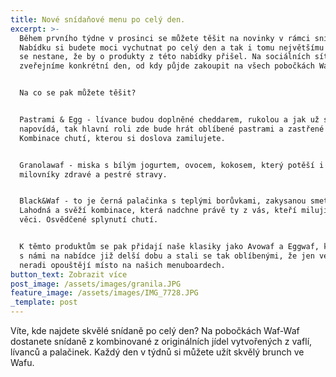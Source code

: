 ```yaml
---
title: Nové snídaňové menu po celý den.
excerpt: >-
  Během prvního týdne v prosinci se můžete těšit na novinky v rámci snídaní.
  Nabídku si budete moci vychutnat po celý den a tak i tomu největšímu "spáči"
  se nestane, že by o produkty z této nabídky přišel. Na sociálních sítích pak
  zveřejníme konkrétní den, od kdy půjde zakoupit na všech pobočkách Waf-Waf. 


  Na co se pak můžete těšit? 


  Pastrami & Egg - lívance budou doplněné cheddarem, rukolou a jak už sám
  napovídá, tak hlavní roli zde bude hrát oblíbené pastrami a zastřené vajíčko.
  Kombinace chutí, kterou si doslova zamilujete. 


  Granolawaf - miska s bílým jogurtem, ovocem, kokosem, který potěší i velké
  milovníky zdravé a pestré stravy. 


  Black&Waf - to je černá palačinka s teplými borůvkami, zakysanou smetanou.
  Lahodná a svěží kombinace, která nadchne právě ty z vás, kteří milují sladké
  věci. Osvědčené splynutí chutí. 


  K těmto produktům se pak přidají naše klasiky jako Avowaf a Eggwaf, které jsou
  s námi na nabídce již delší dobu a stali se tak oblíbenými, že jen velmi
  neradi opouštějí místo na našich menuboardech. 
button_text: Zobrazit více
post_image: /assets/images/granila.JPG
feature_image: /assets/images/IMG_7728.JPG
_template: post
---
```


Víte, kde najdete skvělé snídaně po celý den? Na pobočkách Waf-Waf dostanete snídaně z kombinované z originálních jídel vytvořených z vaflí, lívanců a palačinek. Každý den v týdnů si můžete užít skvělý brunch ve Wafu. 
